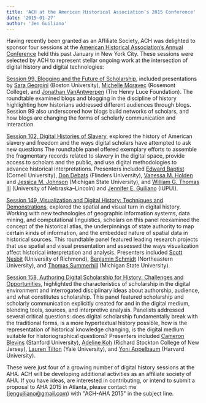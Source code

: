```yaml
---
title: 'ACH at the American Historical Association’s 2015 Conference'
date: '2015-01-27'
author: 'Jen Guiliano'
---
```

Having recently been granted as an Affiliate Society, ACH was delighted to sponsor four sessions at the [American Historical Association’s Annual Conference](http://historians.org/annual-meeting) held this past January in New York City. These sessions were selected by ACH to represent stellar ongoing work at the intersection of digital history and digital technologies:

[Session 99, Blogging and the Future of Scholarship](https://aha.confex.com/aha/2015/webprogram/Session12211.html), included presentations by [Sara Georgini](http://earlyamericanists.com/contributors/sara-georgini/) (Boston University), [Michelle Moravec](http://michellemoravec.com/) (Rosemont College), and [Jonathan VanAntwerpen](https://www.linkedin.com/in/vanantwerpen) (The Henry Luce Foundation). The roundtable examined blogs and blogging in the discipline of history highlighting how historians addressed different audiences through blogs. Session 99 also underscored how blogs build networks of scholars, and how blogs are changing the forms of scholarly communication and interaction.

[Session 102, Digital Histories of Slavery](https://aha.confex.com/aha/2015/webprogram/Session12216.html), explored the history of American slavery and freedom and the ways digital scholars have attempted to ask new questions The roundtable panel offered exemplary efforts to assemble the fragmentary records related to slavery in the digital space, provide access to scholars and the public, and use digital methodologies to advance historical interpretations. Presenters included [Edward Baptist](http://history.arts.cornell.edu/faculty-department-baptist.php) (Cornell University), [Don Debats](http://www.flinders.edu.au/people/don.debats) (Flinders University), [Vanessa M. Holden](http://vanessamholden.squarespace.com/) and [Jessica M. Johnson](http://jmjohnso.com/) (Michigan State University), and [William G. Thomas III](http://railroads.unl.edu/blog/) (University of Nebraska–Lincoln) and [Jennifer E. Guiliano](http://jguiliano.com/) (IUPUI).

[Session 149, Visualization and Digital History: Techniques and Demonstrations](https://aha.confex.com/aha/2015/webprogram/Session12219.html), explored the spatial and visual turn in digital history. Working with new technologies of geographic information systems, data mining, and computational linguistics, scholars on this panel reexamined the concept of the historical atlas, the underpinnings of state authority to map certain kinds of information, and the embedded nature of spatial data in historical sources. This roundtable panel featured leading research projects that use spatial and visual presentation and assessed the ways visualization affect historical interpretation and analysis. Presenters included [Scott Nesbit](http://www.ced.uga.edu/staff/scott-nesbit/) (University of Richmond), [Benjamin Schmidt](http://benschmidt.org/) (Northeastern University), and [Thomas Summerhill](http://history.msu.edu/people/faculty/thomas-summerhill/) (Michigan State University).

[Session 158, Authoring Digital Scholarship for History: Challenges and Opportunities](https://aha.confex.com/aha/2015/webprogram/Session12203.html), highlighted the characteristics of scholarship in the digital environment and interrogated disciplinary ideas about authorship, audience, and what constitutes scholarship. This panel featured scholarship and scholarly communication explicitly created for and in the digital medium, blending tools, sources, and interpretive analysis. Panelists addressed several critical questions: does digital scholarship fundamentally break with the traditional forms, is a more hypertextual history possible, how is the representation of historical knowledge changing, is the digital medium suitable for historiographical questions? Presenters included [Cameron Blevins](http://www.cameronblevins.org/) (Stanford University), [Adeline Koh](http://www.adelinekoh.org/) (Richard Stockton College of New Jersey), [Lauren Tilton](https://twitter.com/nolauren) (Yale University), and [Yoni Appelbaum](https://twitter.com/yappelbaum) (Harvard University).

These were just four of a growing number of digital history sessions at the AHA. ACH will be developing additional activities as an affiliate society of AHA. If you have ideas, are interested in contributing, or intend to submit a proposal to AHA 2015 in Atlanta, please contact me ([jenguiliano@gmail.com](mailto:jenguiliano@gmail.com)) with "ACH-AHA 2015" in the subject line.
